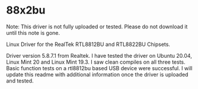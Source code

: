 # 88x2bu
Note: This driver is not fully uploaded or tested. Please do not download it until this note is gone.

Linux Driver for the RealTek RTL8812BU and RTL8822BU Chipsets.

Driver version 5.8.7.1 from Realtek. I have tested the driver on Ubuntu 20.04, Linux Mint 20 and Linux Mint 19.3. I saw clean compiles on all three tests. Basic function tests on a rtl8812bu based USB device were successful. I will update this readme with additional information once the driver is uploaded and tested. 
